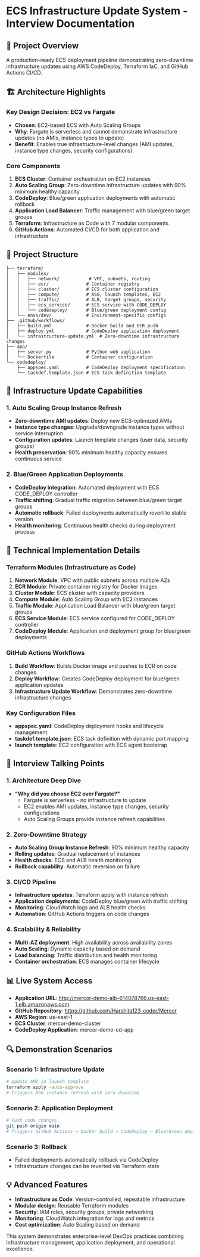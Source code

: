 # ECS Infrastructure Update System - Interview Documentation

## 🎯 Project Overview
A production-ready ECS deployment pipeline demonstrating zero-downtime infrastructure updates using AWS CodeDeploy, Terraform IaC, and GitHub Actions CI/CD.

## 🏗️ Architecture Highlights

### Key Design Decision: EC2 vs Fargate
- **Chosen**: EC2-based ECS with Auto Scaling Groups
- **Why**: Fargate is serverless and cannot demonstrate infrastructure updates (no AMIs, instance types to update)
- **Benefit**: Enables true infrastructure-level changes (AMI updates, instance type changes, security configurations)

### Core Components
1. **ECS Cluster**: Container orchestration on EC2 instances
2. **Auto Scaling Group**: Zero-downtime infrastructure updates with 90% minimum healthy capacity
3. **CodeDeploy**: Blue/green application deployments with automatic rollback
4. **Application Load Balancer**: Traffic management with blue/green target groups
5. **Terraform**: Infrastructure as Code with 7 modular components
6. **GitHub Actions**: Automated CI/CD for both application and infrastructure

## 📁 Project Structure
```
├── terraform/
│   ├── modules/
│   │   ├── network/           # VPC, subnets, routing
│   │   ├── ecr/              # Container registry
│   │   ├── cluster/          # ECS cluster configuration
│   │   ├── compute/          # ASG, launch templates, EC2
│   │   ├── traffic/          # ALB, target groups, security
│   │   ├── ecs_service/      # ECS service with CODE_DEPLOY
│   │   └── codedeploy/       # Blue/green deployment config
│   └── envs/dev/             # Environment-specific configs
├── .github/workflows/
│   ├── build.yml             # Docker build and ECR push
│   ├── deploy.yml            # CodeDeploy application deployment
│   └── infrastructure-update.yml  # Zero-downtime infrastructure changes
├── app/
│   ├── server.py             # Python web application
│   └── Dockerfile            # Container configuration
└── codedeploy/
    ├── appspec.yaml          # CodeDeploy deployment specification
    └── taskdef.template.json # ECS task definition template
```

## 🚀 Infrastructure Update Capabilities

### 1. Auto Scaling Group Instance Refresh
- **Zero-downtime AMI updates**: Deploy new ECS-optimized AMIs
- **Instance type changes**: Upgrade/downgrade instance types without service interruption
- **Configuration updates**: Launch template changes (user data, security groups)
- **Health preservation**: 90% minimum healthy capacity ensures continuous service

### 2. Blue/Green Application Deployments
- **CodeDeploy integration**: Automated deployment with ECS CODE_DEPLOY controller
- **Traffic shifting**: Gradual traffic migration between blue/green target groups
- **Automatic rollback**: Failed deployments automatically revert to stable version
- **Health monitoring**: Continuous health checks during deployment process

## 🔧 Technical Implementation Details

### Terraform Modules (Infrastructure as Code)
1. **Network Module**: VPC with public subnets across multiple AZs
2. **ECR Module**: Private container registry for Docker images
3. **Cluster Module**: ECS cluster with capacity providers
4. **Compute Module**: Auto Scaling Group with EC2 instances
5. **Traffic Module**: Application Load Balancer with blue/green target groups
6. **ECS Service Module**: ECS service configured for CODE_DEPLOY controller
7. **CodeDeploy Module**: Application and deployment group for blue/green deployments

### GitHub Actions Workflows
1. **Build Workflow**: Builds Docker image and pushes to ECR on code changes
2. **Deploy Workflow**: Creates CodeDeploy deployment for blue/green application updates
3. **Infrastructure Update Workflow**: Demonstrates zero-downtime infrastructure changes

### Key Configuration Files
- **appspec.yaml**: CodeDeploy deployment hooks and lifecycle management
- **taskdef.template.json**: ECS task definition with dynamic port mapping
- **launch template**: EC2 configuration with ECS agent bootstrap

## 🎤 Interview Talking Points

### 1. Architecture Deep Dive
- **"Why did you choose EC2 over Fargate?"**
  - Fargate is serverless - no infrastructure to update
  - EC2 enables AMI updates, instance type changes, security configurations
  - Auto Scaling Groups provide instance refresh capabilities

### 2. Zero-Downtime Strategy
- **Auto Scaling Group Instance Refresh**: 90% minimum healthy capacity
- **Rolling updates**: Gradual replacement of instances
- **Health checks**: ECS and ALB health monitoring
- **Rollback capability**: Automatic reversion on failure

### 3. CI/CD Pipeline
- **Infrastructure updates**: Terraform apply with instance refresh
- **Application deployments**: CodeDeploy blue/green with traffic shifting
- **Monitoring**: CloudWatch logs and ALB health checks
- **Automation**: GitHub Actions triggers on code changes

### 4. Scalability & Reliability
- **Multi-AZ deployment**: High availability across availability zones
- **Auto Scaling**: Dynamic capacity based on demand
- **Load balancing**: Traffic distribution and health monitoring
- **Container orchestration**: ECS manages container lifecycle

## 📊 Live System Access
- **Application URL**: http://mercor-demo-alb-614078766.us-east-1.elb.amazonaws.com
- **GitHub Repository**: https://github.com/Harshita123-coder/Mercor
- **AWS Region**: us-east-1
- **ECS Cluster**: mercor-demo-cluster
- **CodeDeploy Application**: mercor-demo-cd-app

## 🔍 Demonstration Scenarios

### Scenario 1: Infrastructure Update
```bash
# Update AMI in launch template
terraform apply -auto-approve
# Triggers ASG instance refresh with zero downtime
```

### Scenario 2: Application Deployment
```bash
# Push code changes
git push origin main
# Triggers GitHub Actions → Docker build → CodeDeploy → Blue/Green deployment
```

### Scenario 3: Rollback
- Failed deployments automatically rollback via CodeDeploy
- Infrastructure changes can be reverted via Terraform state

## 💡 Advanced Features
- **Infrastructure as Code**: Version-controlled, repeatable infrastructure
- **Modular design**: Reusable Terraform modules
- **Security**: IAM roles, security groups, private networking
- **Monitoring**: CloudWatch integration for logs and metrics
- **Cost optimization**: Auto Scaling based on demand

This system demonstrates enterprise-level DevOps practices combining infrastructure management, application deployment, and operational excellence.